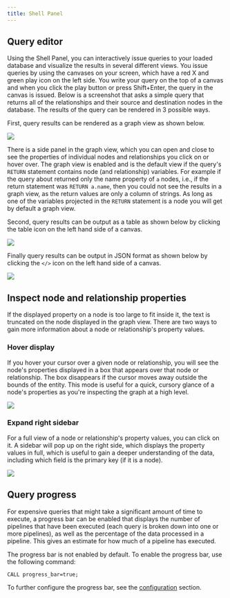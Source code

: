 ```yaml
---
title: Shell Panel
---
```


## Query editor

Using the Shell Panel, you can interactively issue queries to your loaded database
and visualize the results in several different views. You issue queries by using
the canvases on your screen, which have a red X and green play icon on the left side.
You write your query on the top of a canvas and when you click the play button or press Shift+Enter,
the query in the canvas is issued.
Below is a screenshot that asks a simple query that returns all of the relationships
and their source and destination nodes in the database. The results of the query can
be rendered in 3 possible ways.

First, query results can be rendered as a graph view as shown below.

<img src="/img/visualization/query-result-graph-view.png" />

There is a side panel in the graph view, which you can open and close to see the properties of
individual nodes and relationships you click on or hover over. The graph view is enabled
and is the default view if the query's `RETURN` statement contains node (and relationship) variables.
For example if the query about returned only the name property of `a` nodes, i.e.,
if the return statement was `RETURN a.name`, then you could not see the results in a graph view,
as the return values are only a column of strings. As long as one of the variables projected
in the `RETURN` statement is a node you will get by default a graph view.

Second, query results can be output as a table as shown below by clicking the table icon on the left hand
side of a canvas.

<img src="/img/visualization/query-result-table-view.png" />

Finally query results can be output in JSON format as shown below by clicking the `</>` icon on the
left hand side of a canvas.

<img src="/img/visualization/query-result-json-view.png" />

## Inspect node and relationship properties

If the displayed property on a node is too large to fit inside it, the text is truncated on the node
displayed in the graph view. There are two ways to gain more information about a node or relationship's
property values.

### Hover display

If you hover your cursor over a given node or relationship, you will see the node's properties displayed
in a box that appears over that node or relationship. The box disappears if the cursor moves away outside
the bounds of the entity. This mode is useful for a quick, cursory glance of a node's properties as
you're inspecting the graph at a high level.

<img src="/img/visualization/expand-hover-view.png" />

### Expand right sidebar

For a full view of a node or relationship's property values, you can click on it. A sidebar will pop up on
the right side, which displays the property values in full, which is useful to gain a deeper understanding
of the data, including which field is the primary key (if it is a node).

<img src="/img/visualization/expand-sidebar.png" />

## Query progress

For expensive queries that might take a significant amount of time to execute, a progress bar can be enabled that displays
the number of pipelines that have been executed (each query is broken down into one or more pipelines), 
as well as the percentage of the data processed in a pipeline. This gives an estimate for how much of a pipeline
has executed.

The progress bar is not enabled by default. To enable the progress bar, use the following command:

```cypher
CALL progress_bar=true;
```

To further configure the progress bar, see the [configuration](/cypher/configuration) section.
